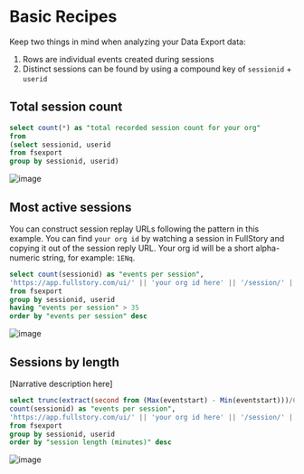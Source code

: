 # Basic Recipes

Keep two things in mind when analyzing your Data Export data:

1. Rows are individual events created during sessions
2. Distinct sessions can be found by using a compound key of `sessionid` + `userid`

## Total session count
```sql
select count(*) as "total recorded session count for your org"
from 
(select sessionid, userid
from fsexport 
group by sessionid, userid)
```
![image](https://user-images.githubusercontent.com/45576380/50705505-0b40a400-1029-11e9-8c74-4b489abbe0d4.png)

## Most active sessions
You can construct session replay URLs following the pattern in this example. You can find `your org id` by watching a session in FullStory and copying it out of the session reply URL. Your org id will be a short alpha-numeric string, for example: `1ENq`.
```sql
select count(sessionid) as "events per session",
'https://app.fullstory.com/ui/' || 'your org id here' || '/session/' || userid || ':' || sessionid as "session replay URL"
from fsexport 
group by sessionid, userid
having "events per session" > 35
order by "events per session" desc
```
![image](https://user-images.githubusercontent.com/45576380/50705678-90c45400-1029-11e9-8c06-8b9bfa10f354.png)

## Sessions by length
[Narrative description here]
```sql
select trunc(extract(second from (Max(eventstart) - Min(eventstart)))/60, 2) as "session length (minutes)",
count(sessionid) as "events per session",
'https://app.fullstory.com/ui/' || 'your org id here' || '/session/' || userid || ':' || sessionid as "session replay URL"
from fsexport 
group by sessionid, userid
order by "session length (minutes)" desc
```
![image](https://user-images.githubusercontent.com/45576380/50705875-295ad400-102a-11e9-9e5a-a79b9159b26a.png)
